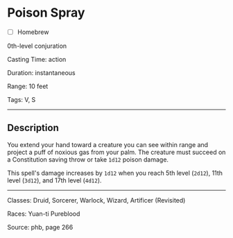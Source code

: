 # Poison Spray

- [ ] Homebrew

0th-level conjuration

Casting Time: action

Duration: instantaneous

Range: 10 feet

Tags: V, S

---

## Description
You extend your hand toward a creature you can see within range and project a puff of noxious gas from your palm. The creature must succeed on a Constitution saving throw or take `1d12` poison damage.

This spell's damage increases by `1d12` when you reach 5th level (`2d12`), 11th level (`3d12`), and 17th level (`4d12`).

---

Classes: Druid, Sorcerer, Warlock, Wizard, Artificer (Revisited)

Races: Yuan-ti Pureblood

Source: phb, page 266
